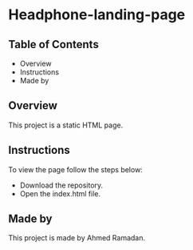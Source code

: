 # Headphone-landing-page


## Table of Contents

* Overview
* Instructions
* Made by


## Overview

This project is a static HTML page.


## Instructions

To view the page follow the steps below:
* Download the repository.
* Open the index.html file.


## Made by

This project is made by Ahmed Ramadan.
